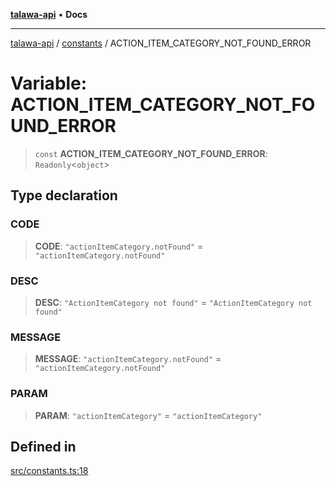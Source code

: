 [**talawa-api**](../../README.md) • **Docs**

***

[talawa-api](../../modules.md) / [constants](../README.md) / ACTION\_ITEM\_CATEGORY\_NOT\_FOUND\_ERROR

# Variable: ACTION\_ITEM\_CATEGORY\_NOT\_FOUND\_ERROR

> `const` **ACTION\_ITEM\_CATEGORY\_NOT\_FOUND\_ERROR**: `Readonly`\<`object`\>

## Type declaration

### CODE

> **CODE**: `"actionItemCategory.notFound"` = `"actionItemCategory.notFound"`

### DESC

> **DESC**: `"ActionItemCategory not found"` = `"ActionItemCategory not found"`

### MESSAGE

> **MESSAGE**: `"actionItemCategory.notFound"` = `"actionItemCategory.notFound"`

### PARAM

> **PARAM**: `"actionItemCategory"` = `"actionItemCategory"`

## Defined in

[src/constants.ts:18](https://github.com/PalisadoesFoundation/talawa-api/blob/fe65d855b3d1e3e4af621340e7e8bfa0325634c1/src/constants.ts#L18)
